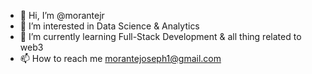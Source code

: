 - 👋 Hi, I’m @morantejr
- 👀 I’m interested in Data Science & Analytics
- 🌱 I’m currently learning Full-Stack Development & all thing related to web3
- 📫 How to reach me morantejoseph1@gmail.com

<!---
morantejr/morantejr is a ✨ special ✨ repository because its `README.md` (this file) appears on your GitHub profile.
You can click the Preview link to take a look at your changes.
--->
